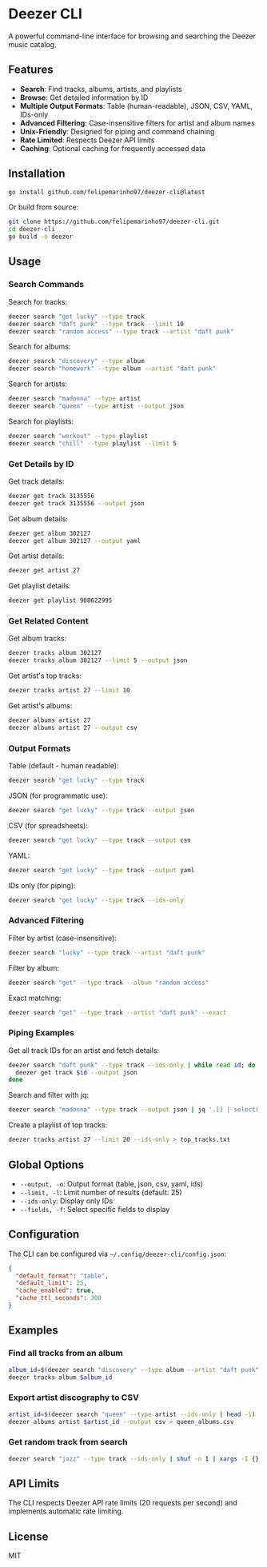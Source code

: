 # Deezer CLI

A powerful command-line interface for browsing and searching the Deezer music catalog.

## Features

- **Search**: Find tracks, albums, artists, and playlists
- **Browse**: Get detailed information by ID
- **Multiple Output Formats**: Table (human-readable), JSON, CSV, YAML, IDs-only
- **Advanced Filtering**: Case-insensitive filters for artist and album names
- **Unix-Friendly**: Designed for piping and command chaining
- **Rate Limited**: Respects Deezer API limits
- **Caching**: Optional caching for frequently accessed data

## Installation

```bash
go install github.com/felipemarinho97/deezer-cli@latest
```

Or build from source:

```bash
git clone https://github.com/felipemarinho97/deezer-cli.git
cd deezer-cli
go build -o deezer
```

## Usage

### Search Commands

Search for tracks:
```bash
deezer search "get lucky" --type track
deezer search "daft punk" --type track --limit 10
deezer search "random access" --type track --artist "daft punk"
```

Search for albums:
```bash
deezer search "discovery" --type album
deezer search "homework" --type album --artist "daft punk"
```

Search for artists:
```bash
deezer search "madonna" --type artist
deezer search "queen" --type artist --output json
```

Search for playlists:
```bash
deezer search "workout" --type playlist
deezer search "chill" --type playlist --limit 5
```

### Get Details by ID

Get track details:
```bash
deezer get track 3135556
deezer get track 3135556 --output json
```

Get album details:
```bash
deezer get album 302127
deezer get album 302127 --output yaml
```

Get artist details:
```bash
deezer get artist 27
```

Get playlist details:
```bash
deezer get playlist 908622995
```

### Get Related Content

Get album tracks:
```bash
deezer tracks album 302127
deezer tracks album 302127 --limit 5 --output json
```

Get artist's top tracks:
```bash
deezer tracks artist 27 --limit 10
```

Get artist's albums:
```bash
deezer albums artist 27
deezer albums artist 27 --output csv
```

### Output Formats

Table (default - human readable):
```bash
deezer search "get lucky" --type track
```

JSON (for programmatic use):
```bash
deezer search "get lucky" --type track --output json
```

CSV (for spreadsheets):
```bash
deezer search "get lucky" --type track --output csv
```

YAML:
```bash
deezer search "get lucky" --type track --output yaml
```

IDs only (for piping):
```bash
deezer search "get lucky" --type track --ids-only
```

### Advanced Filtering

Filter by artist (case-insensitive):
```bash
deezer search "lucky" --type track --artist "daft punk"
```

Filter by album:
```bash
deezer search "get" --type track --album "random access"
```

Exact matching:
```bash
deezer search "get" --type track --artist "daft punk" --exact
```

### Piping Examples

Get all track IDs for an artist and fetch details:
```bash
deezer search "daft punk" --type track --ids-only | while read id; do
  deezer get track $id --output json
done
```

Search and filter with jq:
```bash
deezer search "madonna" --type track --output json | jq '.[] | select(.rank > 500000)'
```

Create a playlist of top tracks:
```bash
deezer tracks artist 27 --limit 20 --ids-only > top_tracks.txt
```

## Global Options

- `--output, -o`: Output format (table, json, csv, yaml, ids)
- `--limit, -l`: Limit number of results (default: 25)
- `--ids-only`: Display only IDs
- `--fields, -f`: Select specific fields to display

## Configuration

The CLI can be configured via `~/.config/deezer-cli/config.json`:

```json
{
  "default_format": "table",
  "default_limit": 25,
  "cache_enabled": true,
  "cache_ttl_seconds": 300
}
```

## Examples

### Find all tracks from an album
```bash
album_id=$(deezer search "discovery" --type album --artist "daft punk" --ids-only | head -1)
deezer tracks album $album_id
```

### Export artist discography to CSV
```bash
artist_id=$(deezer search "queen" --type artist --ids-only | head -1)
deezer albums artist $artist_id --output csv > queen_albums.csv
```

### Get random track from search
```bash
deezer search "jazz" --type track --ids-only | shuf -n 1 | xargs -I {} deezer get track {}
```

## API Limits

The CLI respects Deezer API rate limits (20 requests per second) and implements automatic rate limiting.

## License

MIT